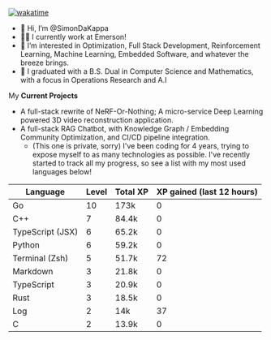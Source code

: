 
[![wakatime](https://wakatime.com/badge/user/50e6c678-94a9-4739-af51-360aeb113c51.svg)](https://wakatime.com/@50e6c678-94a9-4739-af51-360aeb113c51)

- 👋 Hi, I’m @SimonDaKappa
- 🧑‍💼 I currently work at Emerson!
- 👀 I’m interested in Optimization, Full Stack Development, Reinforcement Learning, Machine Learning, Embedded Software, and whatever the breeze brings.
- 🌱 I graduated with a B.S. Dual in Computer Science and Mathematics, with a focus in Operations Research and A.I

My **Current Projects** 
- A full-stack rewrite of NeRF-Or-Nothing; A micro-service Deep Learning powered 3D video reconstruction application.
- A full-stack RAG Chatbot, with Knowledge Graph / Embedding Community Optimization, and CI/CD pipeline integration.
  - (This one is private, sorry)
I've been coding for 4 years, trying to expose myself to as many technologies as possible. I've recently started to track all my progress, so see
a list with my most used languages below!

| Language | Level | Total XP | XP gained (last 12 hours) |
| --- | --- | --- | --- |
| Go | 10 | 173k | 0 |
| C++ | 7 | 84.4k | 0 |
| TypeScript (JSX) | 6 | 65.2k | 0 |
| Python | 6 | 59.2k | 0 |
| Terminal (Zsh) | 5 | 51.7k | 72 |
| Markdown | 3 | 21.8k | 0 |
| TypeScript | 3 | 20.9k | 0 |
| Rust | 3 | 18.5k | 0 |
| Log | 2 | 14k | 37 |
| C | 2 | 13.9k | 0 |